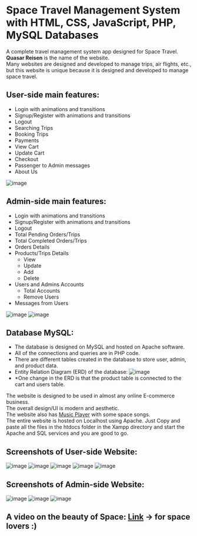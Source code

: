 # Space Travel Management System with HTML, CSS, JavaScript, PHP, MySQL Databases
A complete travel management system app designed for Space Travel. **Quasar Reisen** is the name of the website. <br/>
Many websites are designed and developed to manage trips, air flights, etc., but this website is unique because it is designed and developed to manage space travel. <br/>
## User-side main features:
- Login with animations and transitions
- Signup/Register with animations and transitions
- Logout
- Searching Trips
- Booking Trips
- Payments
- View Cart
- Update Cart
- Checkout
- Passenger to Admin messages
- About Us

![image](https://user-images.githubusercontent.com/96788451/194763209-e6d98ae9-94cf-48d4-a3ea-3e282cbdde5c.png)


## Admin-side main features:
- Login with animations and transitions
- Signup/Register with animations and transitions
- Logout
- Total Pending Orders/Trips
- Total Completed Orders/Trips
- Orders Details
- Products/Trips Details
  - View
  - Update
  - Add
  - Delete
- Users and Admins Accounts
  - Total Accounts
  - Remove Users
- Messages from Users

![image](https://user-images.githubusercontent.com/96788451/194763403-02350ed7-34ec-4f72-9a1b-b930edc27370.png)
![image](https://user-images.githubusercontent.com/96788451/194763411-8a9d9fc9-09b7-450f-b7b5-07c424fcf443.png)

## Database MySQL:
- The database is designed on MySQL and hosted on Apache software.
- All of the connections and queries are in PHP code.
- There are different tables created in the database to store user, admin, and product data.
- Entity Relation Diagram (ERD) of the database:
  ![image](https://user-images.githubusercontent.com/96788451/194763662-55a896e2-c448-4fbf-b5ee-6b48ab05d774.png)
- *One change in the ERD is that the product table is connected to the cart and users table.

The website is designed to be used in almost any online E-commerce business. <br/>
The overall design/UI is modern and aesthetic.<br/>
The website also has [Music Player](https://elfsight.com/) with some space songs. <br/>
The entire website is hosted on Localhost using Apache. Just Copy and paste all the files in the htdocs folder in the Xampp directory and start the Apache and SQL services and you are good to go.
## Screenshots of User-side Website:

![image](https://user-images.githubusercontent.com/96788451/194764048-30c6ab20-5d85-47e5-aecb-141a29cf1d16.png)
![image](https://user-images.githubusercontent.com/96788451/194764225-dad0a673-f11d-4fbc-9fec-a50e6e53125c.png)
![image](https://user-images.githubusercontent.com/96788451/194764585-86cb6b54-d032-4175-9328-23b2b8ed9fff.png)
![image](https://user-images.githubusercontent.com/96788451/194764827-7cd1751b-e8e9-4c67-acda-935da5781717.png)
![image](https://user-images.githubusercontent.com/96788451/194764751-8e2debe6-2e39-44f5-aef4-1103884a2170.png)

## Screenshots of Admin-side Website:
![image](https://user-images.githubusercontent.com/96788451/194764904-017d8dcf-683c-46c5-a2d3-d54419a00df2.png)
![image](https://user-images.githubusercontent.com/96788451/194764930-323609da-97a8-4d3c-8fd5-9fc288b6af97.png)
![image](https://user-images.githubusercontent.com/96788451/194764963-08938866-ec4e-4627-adba-f5ed980a0974.png)

## A video on the beauty of Space: [Link](https://www.youtube.com/watch?v=8A3u-4dyKfQ&t=96s)  -> for space lovers :) 

